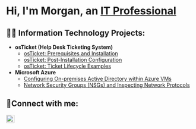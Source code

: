 <h1>Hi, I'm Morgan, an <a href="https://linkedin.com/in/Josh">IT Professional</a></h1>

<h2>👨‍💻 Information Technology Projects:</h2>

- <b>osTicket (Help Desk Ticketing System)</b>
  - [osTicket: Prerequisites and Installation](https://github.com/morganjennings95/osticket-prereqs)
  - [osTicket: Post-Installation Configuration](https://github.com/morganjennings95/post-install-config)
  - [osTicket: Ticket Lifecycle Examples](https://github.com/morganjennings95/ticket-lifecycle)
- <b>Microsoft Azure</b>
  - [Configuring On-premises Active Directory within Azure VMs](https://github.com/morganjennings95/configure-ad)
  - [Network Security Groups (NSGs) and Inspecting Network Protocols](https://github.com/morganjennings95/azure-network-protocols)

<h2>🤳Connect with me:</h2>

[<img align="left" alt="Morgan | LinkedIn" width="22px" src="https://cdn.jsdelivr.net/npm/simple-icons@v3/icons/linkedin.svg" />][linkedin]

[linkedin]: https://linkedin.com
